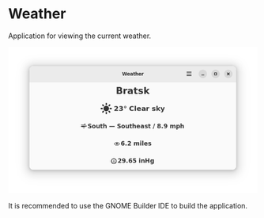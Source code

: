 # Weather
Application for viewing the current weather.

![screenshot.png](/data/screenshot.png)

It is recommended to use the GNOME Builder IDE to build the application.
